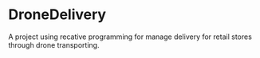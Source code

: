 # DroneDelivery
A project using recative programming for manage delivery for retail stores through drone transporting.
